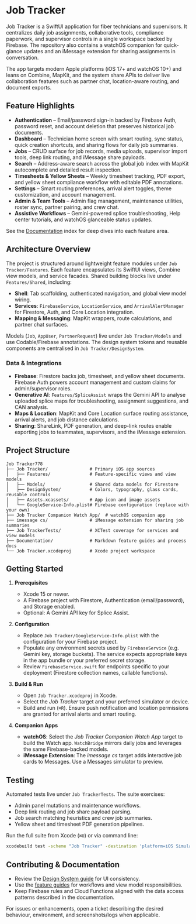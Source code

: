 # Job Tracker

Job Tracker is a SwiftUI application for fiber technicians and supervisors. It centralizes daily job assignments, collaborative tools, compliance paperwork, and supervisor controls in a single workspace backed by Firebase. The repository also contains a watchOS companion for quick-glance updates and an iMessage extension for sharing assignments in conversation.

The app targets modern Apple platforms (iOS 17+ and watchOS 10+) and leans on Combine, MapKit, and the system share APIs to deliver live collaboration features such as partner chat, location-aware routing, and document exports.

## Feature Highlights

- **Authentication** – Email/password sign-in backed by Firebase Auth, password reset, and account deletion that preserves historical job documents.
- **Dashboard** – Technician home screen with smart routing, sync status, quick creation shortcuts, and sharing flows for daily job summaries.
- **Jobs** – CRUD surface for job records, media uploads, supervisor import tools, deep link routing, and iMessage share payloads.
- **Search** – Address-aware search across the global job index with MapKit autocomplete and detailed result inspection.
- **Timesheets & Yellow Sheets** – Weekly timesheet tracking, PDF export, and yellow sheet compliance workflow with editable PDF annotations.
- **Settings** – Smart routing preferences, arrival alert toggles, theme customization, and account management.
- **Admin & Team Tools** – Admin flag management, maintenance utilities, roster sync, partner pairing, and crew chat.
- **Assistive Workflows** – Gemini-powered splice troubleshooting, Help center tutorials, and watchOS glanceable status updates.

See the [Documentation](Documentation/README.md) index for deep dives into each feature area.

## Architecture Overview

The project is structured around lightweight feature modules under `Job Tracker/Features`. Each feature encapsulates its SwiftUI views, Combine view models, and service facades. Shared building blocks live under `Features/Shared`, including:

- **Shell**: Tab scaffolding, authenticated navigation, and global view model wiring.
- **Services**: `FirebaseService`, `LocationService`, and `ArrivalAlertManager` for Firestore, Auth, and Core Location integration.
- **Mapping & Messaging**: MapKit wrappers, route calculations, and partner chat surfaces.

Models (`Job`, `AppUser`, `PartnerRequest`) live under `Job Tracker/Models` and use Codable/Firebase annotations. The design system tokens and reusable components are centralised in `Job Tracker/DesignSystem`.

### Data & Integrations

- **Firebase**: Firestore backs job, timesheet, and yellow sheet documents. Firebase Auth powers account management and custom claims for admin/supervisor roles.
- **Generative AI**: `Features/SpliceAssist` wraps the Gemini API to analyse uploaded splice maps for troubleshooting, assignment suggestions, and CAN analysis.
- **Maps & Location**: MapKit and Core Location surface routing assistance, arrival alerts, and job distance calculations.
- **Sharing**: ShareLink, PDF generation, and deep-link routes enable exporting jobs to teammates, supervisors, and the iMessage extension.

## Project Structure

```
Job Tracker778
├── Job Tracker/                # Primary iOS app sources
│   ├── Features/               # Feature-specific views and view models
│   ├── Models/                 # Shared data models for Firestore
│   ├── DesignSystem/           # Colors, typography, glass cards, reusable controls
│   ├── Assets.xcassets/        # App icon and image assets
│   └── GoogleService-Info.plist# Firebase configuration (replace with your own)
├── Job Tracker Companion Watch App/  # watchOS companion app
├── imessage cs/                # iMessage extension for sharing job summaries
├── Job TrackerTests/           # XCTest coverage for services and view models
├── Documentation/              # Markdown feature guides and process docs
└── Job Tracker.xcodeproj       # Xcode project workspace
```

## Getting Started

1. **Prerequisites**
   - Xcode 15 or newer.
   - A Firebase project with Firestore, Authentication (email/password), and Storage enabled.
   - Optional: A Gemini API key for Splice Assist.

2. **Configuration**
   - Replace `Job Tracker/GoogleService-Info.plist` with the configuration for your Firebase project.
   - Populate any environment secrets used by `FirebaseService` (e.g. Gemini key, storage buckets). The service expects appropriate keys in the app bundle or your preferred secret storage.
   - Review `FirebaseService.swift` for endpoints specific to your deployment (Firestore collection names, callable functions).

3. **Build & Run**
   - Open `Job Tracker.xcodeproj` in Xcode.
   - Select the *Job Tracker* target and your preferred simulator or device.
   - Build and run (`⌘R`). Ensure push notification and location permissions are granted for arrival alerts and smart routing.

4. **Companion Apps**
   - **watchOS**: Select the *Job Tracker Companion Watch App* target to build the Watch app. `WatchBridge` mirrors daily jobs and leverages the same Firebase-backed models.
   - **iMessage Extension**: The *imessage cs* target adds interactive job cards to Messages. Use a Messages simulator to preview.

## Testing

Automated tests live under `Job TrackerTests`. The suite exercises:

- Admin panel mutations and maintenance workflows.
- Deep link routing and job share payload parsing.
- Job search matching heuristics and crew job summaries.
- Yellow sheet and timesheet PDF generation pipelines.

Run the full suite from Xcode (`⌘U`) or via command line:

```sh
xcodebuild test -scheme "Job Tracker" -destination 'platform=iOS Simulator,name=iPhone 15'
```

## Contributing & Documentation

- Review the [Design System guide](Job%20Tracker/DesignSystem/DesignSystem.md) for UI consistency.
- Use the [feature guides](Documentation/README.md) for workflows and view model responsibilities.
- Keep Firebase rules and Cloud Functions aligned with the data access patterns described in the documentation.

For issues or enhancements, open a ticket describing the desired behaviour, environment, and screenshots/logs when applicable.
